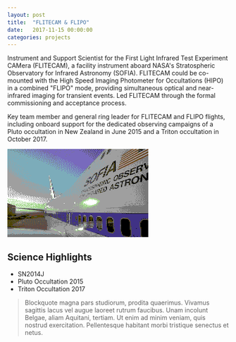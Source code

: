 ```yaml
---
layout: post
title:  "FLITECAM & FLIPO"
date:   2017-11-15 00:00:00
categories: projects
---
```

Instrument and Support Scientist for the First Light Infrared Test Experiment CAMera (FLITECAM), a facility instrument aboard NASA's Stratospheric Observatory for Infrared Astronomy (SOFIA). FLITECAM could be co-mounted with the High Speed Imaging Photometer for Occultations (HIPO) in a combined "FLIPO" mode, providing simultaneous optical and near-infrared imaging for transient events. Led FLITECAM through the formal commissioning and acceptance process.

Key team member and general ring leader for FLITECAM and FLIPO flights, including onboard support for the dedicated observing campaigns of a Pluto occultation in New Zealand in June 2015 and a Triton occultation in October 2017.

![Test Image](/images/sofia_c64ed.png)

## Science Highlights
* SN2014J
* Pluto Occultation 2015
* Triton Occultation 2017

> Blockquote magna pars studiorum, prodita quaerimus. Vivamus sagittis lacus vel augue laoreet rutrum faucibus. Unam incolunt Belgae, aliam Aquitani, tertiam. Ut enim ad minim veniam, quis nostrud exercitation. Pellentesque habitant morbi tristique senectus et netus.